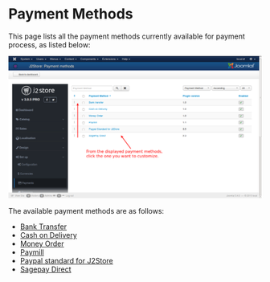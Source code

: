 # Payment Methods

This page lists all the payment methods currently available for payment process, as listed below:

![Payment Method](Payment_Methods.png)

The available payment methods are as follows:

* [Bank Transfer](http://j2store.gitbooks.io/user-guide/content/bank_transfer.html)
* [Cash on Delivery](http://j2store.gitbooks.io/user-guide/content/cash_on_delivery.html)
* [Money Order](http://j2store.gitbooks.io/user-guide/content/money_order.html)
* [Paymill](http://j2store.gitbooks.io/user-guide/content/paymill.html)
* [Paypal standard for J2Store](http://j2store.gitbooks.io/user-guide/content/paypal.html)
* [Sagepay Direct](http://j2store.gitbooks.io/user-guide/content/sagepay_direct.html)